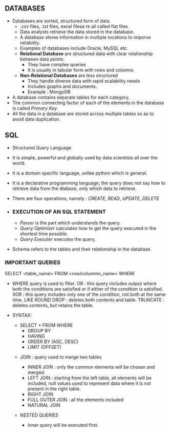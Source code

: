 ## DATABASES

- Databases are sorted, structured form of data.
  * .csv files, .txt files, excel filesa re all called flat files
  * Data analysts retrieve the data stored in the database.
  * A database stores information in multiple locations to imporve reliability.
  * Examples of databases include Oracle, MySQL etc.
  * **Relational Database** are structured data with clear relationship between data points.
    + They have complex queries
    + It is usually in tabular form with rows and columns
  * **Non-Relational Databases** are less structured
    + They handle diverse data with rapid scalability needs
    + Includes graphs and documents.
    + Example : MongoDB
- A database contains separate tables for each category.
- The common connecting factor of each of the elements in the database is called *Primary Key*.
- All the data in a database are stored across multiple tables so as to avoid data duplication.

## SQL 

- Structured Query Language
- It is simple, powerful and globally used by data scientists all over the world.
- It is a domain specific language, unlike python which is general.
- It is a declarative programming language; the query does not say how to retrieve data from the dtabase, only which data to retrieve.
- There are four operations, namely : *CREATE*, *READ*, *UPDATE*, *DELETE*

- ### EXECUTION OF AN SQL STATEMENT
  + *Parser* is the part which understands the query.
  + *Query Optimizer* calculates how to get the query executed in the shortest time possible.
  + *Query Executer* executes the query.
 
- Schema refers to the tables and their relationship in the database.

### IMPORTANT QUERIES

SELECT <table_name>
FROM <row/colummn_name>
WHERE <specify any condition>
- WHERE query is used to filter.
OR : this query includes output where both the conditions are satisfied or if either of the condition is satisfied.
XOR : this query includes only one of the condition, not both at the same time.
LIKE
ROUND
DROP : deletes both contents and table.
TRUNCATE : deletes contents, but retains the table.

- SYNTAX:
  * SELECT * FROM<table> WHERE
    + GROUP BY
    + HAVING
    + ORDER BY (ASC, DESC)
    + LIMIT (OFFSET)
   
- JOIN : query used to merge two tables
  * INNER JOIN : only the common elements will be chosen and merged.
  * LEFT JOIN : starting from the left table, all elements will be included, null values used to represent data where it is not present in the right table.
  * RIGHT JOIN 
  * FULL OUTER JOIN : all the elements included
  * NATURAL JOIN
   
- NESTED QUERIES
  * Inner query will be executed first.
